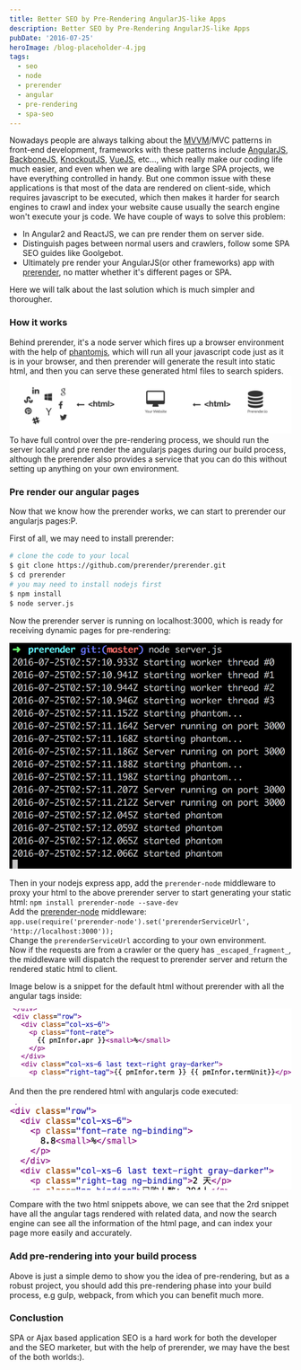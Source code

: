 ```yaml
---
title: Better SEO by Pre-Rendering AngularJS-like Apps
description: Better SEO by Pre-Rendering AngularJS-like Apps
pubDate: '2016-07-25'
heroImage: /blog-placeholder-4.jpg
tags:
  - seo
  - node
  - prerender
  - angular
  - pre-rendering
  - spa-seo
---
```


Nowadays people are always talking about the [MVVM](https://en.wikipedia.org/wiki/Model%E2%80%93view%E2%80%93viewmodel)/MVC patterns in front-end development, frameworks with these patterns include [AngularJS](https://angularjs.org/), [BackboneJS](http://backbonejs.org/), [KnockoutJS](http://knockoutjs.com/), [VueJS](https://vuejs.org/), etc..., which really make our coding life much easier, and even when we are dealing with large SPA projects, we have everything controlled in handy. But one common issue with these applications is that most of the data are rendered on client-side, which requires javascript to be executed, which then makes it harder for search engines to crawl and index your website cause usually the search engine won't execute your js code.
We have couple of ways to solve this problem:

- In Angular2 and ReactJS, we can pre render them on server side.
- Distinguish pages between normal users and crawlers, follow some SPA SEO guides like Goolgebot.
- Ultimately pre render your AngularJS(or other frameworks) app with [prerender](https://prerender.io/), no matter whether it's different pages or SPA.

Here we will talk about the last solution which is much simpler and thorougher.

### How it works

Behind prerender, it's a node server which fires up a browser environment with the help of [phantomjs](http://phantomjs.org/), which will run all your javascript code just as it is in your browser, and then prerender will generate the result into static html, and then you can serve these generated html files to search spiders.  
![prerender diagram](/src/assets/images/2016/07/Screen-Shot-2016-07-25-at-10-43-33-AM-1.png)
To have full control over the pre-rendering process, we should run the server locally and pre render the angularjs pages during our build process, although the prerender also provides a service that you can do this without setting up anything on your own environment.

### Pre render our angular pages

Now that we know how the prerender works, we can start to prerender our angularjs pages:P.

First of all, we may need to install prerender:

```bash
# clone the code to your local
$ git clone https://github.com/prerender/prerender.git
$ cd prerender
# you may need to install nodejs first
$ npm install
$ node server.js
```

Now the prerender server is running on localhost:3000, which is ready for receiving dynamic pages for pre-rendering:

![start prerender server](/src/assets/images/2016/07/Screen-Shot-2016-07-25-at-10-57-14-AM.png)

Then in your nodejs express app, add the `prerender-node` middleware to proxy your html to the above prerender server to start generating your static html:
`npm install prerender-node --save-dev`  
Add the [prerender-node](https://github.com/prerender/prerender-node) middleware:  
`app.use(require('prerender-node').set('prerenderServiceUrl', 'http://localhost:3000'));`  
Change the `prerenderServiceUrl` according to your own environment.  
Now if the requests are from a crawler or the query has `_escaped_fragment_`, the middleware will dispatch the request to prerender server and return the rendered static html to client.

Image below is a snippet for the default html without prerender with all the angular tags inside:

![default html](/src/assets/images/2016/07/Screen-Shot-2016-07-25-at-11-21-31-AM.png)

And then the pre rendered html with angularjs code executed:

![pre rendered html](/src/assets/images/2016/07/Screen-Shot-2016-07-25-at-11-21-43-AM.png)

Compare with the two html snippets above, we can see that the 2rd snippet have all the angular tags rendered with related data, and now the search engine can see all the information of the html page, and can index your page more easily and accurately.

### Add pre-rendering into your build process

Above is just a simple demo to show you the idea of pre-rendering, but as a robust project, you should add this pre-rendering phase into your build process, e.g gulp, webpack, from which you can benefit much more.

### Conclustion

SPA or Ajax based application SEO is a hard work for both the developer and the SEO marketer, but with the help of prerender, we may have the best of the both worlds:).
